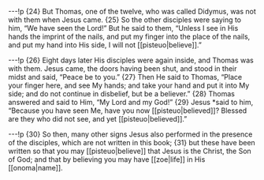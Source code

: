 ---!p
{24} But Thomas, one of the twelve, who was called Didymus, was not with them when Jesus came. {25} So the other disciples were saying to him, “We have seen the Lord!” But he said to them, “Unless I see in His hands the imprint of the nails, and put my finger into the place of the nails, and put my hand into His side, I will not [[pisteuo|believe]].”

---!p
{26} Eight days later His disciples were again inside, and Thomas was with them. Jesus came, the doors having been shut, and stood in their midst and said, “Peace be to you.” {27} Then He said to Thomas, “Place your finger here, and see My hands; and take your hand and put it into My side; and do not continue in disbelief, but be a believer.” {28} Thomas answered and said to Him, “My Lord and my God!” {29} Jesus *said to him, “Because you have seen Me, have you now [[pisteuo|believed]]? Blessed are they who did not see, and yet [[pisteuo|believed]].”

---!p
{30} So then, many other signs Jesus also performed in the presence of the disciples, which are not written in this book; {31} but these have been written so that you may [[pisteuo|believe]] that Jesus is the Christ, the Son of God; and that by believing you may have [[zoe|life]] in His [[onoma|name]].